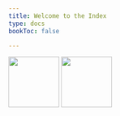 ```yaml
---
title: Welcome to the Index
type: docs
bookToc: false

---
```


<a href="/stuffs/"><img height="100" src="/uploads/Helmet1.png" /></a>
<a href="/gallery/"><img height="100" src="/uploads/Helmet2.png" /></a>